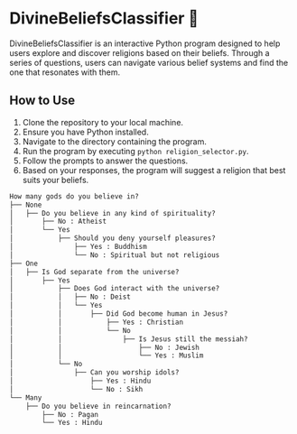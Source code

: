# DivineBeliefsClassifier 🛐

DivineBeliefsClassifier is an interactive Python program designed to help users explore and discover religions based on their beliefs. Through a series of questions, users can navigate various belief systems and find the one that resonates with them.

## How to Use

1. Clone the repository to your local machine.
2. Ensure you have Python installed.
3. Navigate to the directory containing the program.
4. Run the program by executing `python religion_selector.py`.
5. Follow the prompts to answer the questions.
6. Based on your responses, the program will suggest a religion that best suits your beliefs.

````markdown
How many gods do you believe in?
├── None
│   ├── Do you believe in any kind of spirituality?
│       ├── No : Atheist
│       └── Yes
│           ├── Should you deny yourself pleasures?
│               ├── Yes : Buddhism
│               └── No : Spiritual but not religious
├── One
│   ├── Is God separate from the universe?
│       ├── Yes
│           ├── Does God interact with the universe?
│           │   ├── No : Deist
│           │   └── Yes
│           │       ├── Did God become human in Jesus?
│           │           ├── Yes : Christian
│           │           └── No
│           │               ├── Is Jesus still the messiah?
│           │                   ├── No : Jewish
│           │                   └── Yes : Muslim
│           └── No
│               ├── Can you worship idols?
│                   ├── Yes : Hindu
│                   └── No : Sikh
└── Many
    ├── Do you believe in reincarnation?
        ├── No : Pagan
        └── Yes : Hindu
